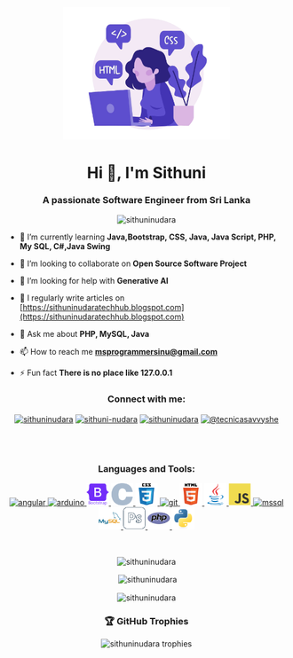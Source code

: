 <p align="center"> <img src="pro.png.png" width="300" /> </p>


<h1 align="center">Hi 👋, I'm Sithuni</h1>
<h3 align="center">A passionate Software Engineer from Sri Lanka</h3>

<p align="center"> <img src="https://komarev.com/ghpvc/?username=sithuninudara&label=Profile%20views&color=0e75b6&style=flat" alt="sithuninudara" /> </p>


- 🌱 I’m currently learning **Java,Bootstrap, CSS, Java, Java Script, PHP, My SQL, C#,Java Swing**

- 👯 I’m looking to collaborate on **Open Source Software Project**

- 🤝 I’m looking for help with **Generative AI**

- 📝 I regularly write articles on [https://sithuninudaratechhub.blogspot.com](https://sithuninudaratechhub.blogspot.com)

- 💬 Ask me about **PHP, MySQL, Java**

- 📫 How to reach me **msprogrammersinu@gmail.com**

- ⚡ Fun fact **There is no place like 127.0.0.1**

<h3 align="center">Connect with me:</h3>

<p align="center">
<a href="https://linkedin.com/in/sithuninudara" target="blank"><img align="center" src="https://raw.githubusercontent.com/rahuldkjain/github-profile-readme-generator/master/src/images/icons/Social/linked-in-alt.svg" alt="sithuninudara" height="30" width="40" /></a>
<a href="https://stackoverflow.com/users/sithuni-nudara" target="blank"><img align="center" src="https://raw.githubusercontent.com/rahuldkjain/github-profile-readme-generator/master/src/images/icons/Social/stack-overflow.svg" alt="sithuni-nudara" height="30" width="40" /></a>
<a href="https://instagram.com/sithuninudara" target="blank"><img align="center" src="https://raw.githubusercontent.com/rahuldkjain/github-profile-readme-generator/master/src/images/icons/Social/instagram.svg" alt="sithuninudara" height="30" width="40" /></a>
<a href="https://www.youtube.com/c/@tecnicasavvyshe" target="blank"><img align="center" src="https://raw.githubusercontent.com/rahuldkjain/github-profile-readme-generator/master/src/images/icons/Social/youtube.svg" alt="@tecnicasavvyshe" height="30" width="40" /></a>
</p>
<br>
<br>
<h3 align="center">Languages and Tools:</h3>
<p align="center"> <a href="https://angular.io" target="_blank" rel="noreferrer"> <img src="https://angular.io/assets/images/logos/angular/angular.svg" alt="angular" width="40" height="40"/> </a> <a href="https://www.arduino.cc/" target="_blank" rel="noreferrer"> <img src="https://cdn.worldvectorlogo.com/logos/arduino-1.svg" alt="arduino" width="40" height="40"/> </a> <a href="https://getbootstrap.com" target="_blank" rel="noreferrer"> <img src="https://raw.githubusercontent.com/devicons/devicon/master/icons/bootstrap/bootstrap-plain-wordmark.svg" alt="bootstrap" width="40" height="40"/> </a> <a href="https://www.cprogramming.com/" target="_blank" rel="noreferrer"> <img src="https://raw.githubusercontent.com/devicons/devicon/master/icons/c/c-original.svg" alt="c" width="40" height="40"/> </a> <a href="https://www.w3schools.com/css/" target="_blank" rel="noreferrer"> <img src="https://raw.githubusercontent.com/devicons/devicon/master/icons/css3/css3-original-wordmark.svg" alt="css3" width="40" height="40"/> </a> <a href="https://git-scm.com/" target="_blank" rel="noreferrer"> <img src="https://www.vectorlogo.zone/logos/git-scm/git-scm-icon.svg" alt="git" width="40" height="40"/> </a> <a href="https://www.w3.org/html/" target="_blank" rel="noreferrer"> <img src="https://raw.githubusercontent.com/devicons/devicon/master/icons/html5/html5-original-wordmark.svg" alt="html5" width="40" height="40"/> </a> <a href="https://www.java.com" target="_blank" rel="noreferrer"> <img src="https://raw.githubusercontent.com/devicons/devicon/master/icons/java/java-original.svg" alt="java" width="40" height="40"/> </a> <a href="https://developer.mozilla.org/en-US/docs/Web/JavaScript" target="_blank" rel="noreferrer"> <img src="https://raw.githubusercontent.com/devicons/devicon/master/icons/javascript/javascript-original.svg" alt="javascript" width="40" height="40"/> </a> <a href="https://www.microsoft.com/en-us/sql-server" target="_blank" rel="noreferrer"> <img src="https://www.svgrepo.com/show/303229/microsoft-sql-server-logo.svg" alt="mssql" width="40" height="40"/> </a> <a href="https://www.mysql.com/" target="_blank" rel="noreferrer"> <img src="https://raw.githubusercontent.com/devicons/devicon/master/icons/mysql/mysql-original-wordmark.svg" alt="mysql" width="40" height="40"/> </a> <a href="https://www.photoshop.com/en" target="_blank" rel="noreferrer"> <img src="https://raw.githubusercontent.com/devicons/devicon/master/icons/photoshop/photoshop-line.svg" alt="photoshop" width="40" height="40"/> </a> <a href="https://www.php.net" target="_blank" rel="noreferrer"> <img src="https://raw.githubusercontent.com/devicons/devicon/master/icons/php/php-original.svg" alt="php" width="40" height="40"/> </a> <a href="https://www.python.org" target="_blank" rel="noreferrer"> <img src="https://raw.githubusercontent.com/devicons/devicon/master/icons/python/python-original.svg" alt="python" width="40" height="40"/> </a> </p>
<br>
<p align = "center"><img align="center" src="https://github-readme-stats.vercel.app/api/top-langs?username=sithuninudara&show_icons=true&locale=en&layout=compact" alt="sithuninudara" /></p>

<p align = "center">&nbsp;<img align="center" src="https://github-readme-stats.vercel.app/api?username=sithuninudara&show_icons=true&locale=en" alt="sithuninudara" /></p>

<p align = "center"><img align="center" src="https://github-readme-streak-stats.herokuapp.com/?user=sithuninudara&" alt="sithuninudara" /></p>

<h3 align="center">🏆 GitHub Trophies</h3>

<p align="center">
  <img src="https://github-profile-trophy.vercel.app/?username=sithuninudara&theme=onedark&no-frame=true&margin-w=15&margin-h=15" alt="sithuninudara trophies"/>
</p>



